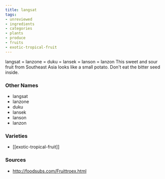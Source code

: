 ```yaml
---
title: langsat
tags:
- unreviewed
- ingredients
- categories
- plants
- produce
- fruits
- exotic-tropical-fruit
---
```

langsat = lanzone = duku = lansek = lanson = lanzon This sweet and sour fruit from Southeast Asia looks like a small potato. Don't eat the bitter seed inside.

### Other Names

* langsat
* lanzone
* duku
* lansek
* lanson
* lanzon

### Varieties

* [[exotic-tropical-fruit]]

### Sources
* http://foodsubs.com/Fruittroex.html
